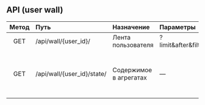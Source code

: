 ## API (user wall)

| Метод | Путь                                      | Назначение                 | Параметры                  | Ответ |
|:-----:|:------------------------------------------|:---------------------------|:---------------------------|:------|
| GET   | /api/wall/{user_id}/                      | Лента пользователя         | ?limit&after&filter=all|posts|replies|reposts | 200 { posts:[...], next_cursor }
| GET   | /api/wall/{user_id}/state/                | Содержимое в агрегатах     | —                         | 200 { counts: { posts, replies, reposts } }

